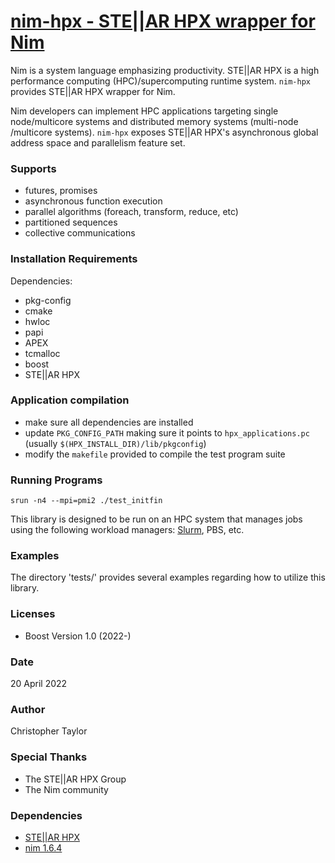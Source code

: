 <!-- Copyright (c) 2022 Christopher Taylor                                          -->
<!--                                                                                -->
<!--   Distributed under the Boost Software License, Version 1.0. (See accompanying -->
<!--   file LICENSE_1_0.txt or copy at http://www.boost.org/LICENSE_1_0.txt)        -->
# [nim-hpx - STE||AR HPX wrapper for Nim](https://github.com/ct-clmsn/nim-hpx)

Nim is a system language emphasizing productivity. STE||AR HPX
is a high performance computing (HPC)/supercomputing runtime
system. `nim-hpx` provides STE||AR HPX wrapper for Nim.

Nim developers can implement HPC applications targeting single
node/multicore systems and distributed memory systems (multi-node
/multicore systems). `nim-hpx` exposes STE||AR HPX's asynchronous
global address space and parallelism feature set.

### Supports

* futures, promises
* asynchronous function execution
* parallel algorithms (foreach, transform, reduce, etc)
* partitioned sequences
* collective communications

### Installation Requirements

Dependencies:

* pkg-config
* cmake
* hwloc
* papi
* APEX
* tcmalloc
* boost
* STE||AR HPX

### Application compilation

* make sure all dependencies are installed
* update `PKG_CONFIG_PATH` making sure it points to `hpx_applications.pc` (usually `$(HPX_INSTALL_DIR)/lib/pkgconfig`)
* modify the `makefile` provided to compile the test program suite

### Running Programs

```
srun -n4 --mpi=pmi2 ./test_initfin
```

This library is designed to be run on an HPC system that manages
jobs using the following workload managers: [Slurm](https://slurm.schedmd.com), PBS, etc.

### Examples

The directory 'tests/' provides several examples regarding how to utilize this library.

### Licenses

* Boost Version 1.0 (2022-)

### Date

20 April 2022

### Author

Christopher Taylor

### Special Thanks

* The STE||AR HPX Group
* The Nim community

### Dependencies

* [STE||AR HPX](https://github.com/STEllAR-GROUP/hpx)
* [nim 1.6.4](https://nim-lang.org)
